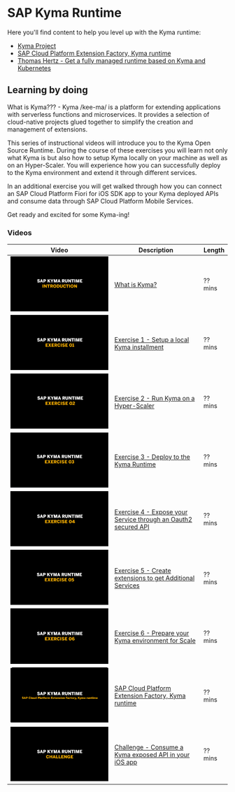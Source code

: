 # SAP Kyma Runtime

Here you'll find content to help you level up with the Kyma runtime:

- [Kyma Project](https://kyma-project.io)
- [SAP Cloud Platform Extension Factory, Kyma runtime](https://discovery-center.cloud.sap/protected/index.html#/serviceCatalog/1b320a69-c013-417c-bf55-2683299777c6)
- [Thomas Hertz - Get a fully managed runtime based on Kyma and Kubernetes](https://blogs.sap.com/2020/05/12/get-a-fully-managed-runtime-based-on-kyma-and-kubernetes/)

## Learning by doing

What is Kyma??? - Kyma /kee-ma/ is a platform for extending applications with serverless functions and microservices. It provides a selection of cloud-native projects glued together to simplify the creation and management of extensions.  

This series of instructional videos will introduce you to the Kyma Open Source Runtime. During the course of these exercises you will learn not only what Kyma is but also how to setup Kyma locally on your machine as well as on an Hyper-Scaler. You will experience how you can successfully deploy to the Kyma environment and extend it through different services.

In an additional exercise you will get walked through how you can connect an SAP Cloud Platform Fiori for iOS SDK app to your Kyma deployed APIs and consume data through SAP Cloud Platform Mobile Services.

Get ready and excited for some Kyma-ing!

### Videos  

| Video | Description | Length |
| - | - | - |
| [![Introduction](thumbnail-01.png)](https://www.youtube.com/channel/UCNfmelKDrvRmjYwSi9yvrMg)  | [What is Kyma?](https://github.com/SAP-samples)                                                  | ?? mins |
| [![Exercise 1](thumbnail-02.png)](https://www.youtube.com/channel/UCNfmelKDrvRmjYwSi9yvrMg)    | [Exercise 1 - Setup a local Kyma installment](https://github.com/SAP-samples)                    | ?? mins |
| [![Exercise 2](thumbnail-03.png)](https://www.youtube.com/channel/UCNfmelKDrvRmjYwSi9yvrMg)    | [Exercise 2 - Run Kyma on a Hyper-Scaler](https://github.com/SAP-samples)                        | ?? mins |
| [![Exercise 3](thumbnail-04.png)](https://www.youtube.com/channel/UCNfmelKDrvRmjYwSi9yvrMg)    | [Exercise 3 - Deploy to the Kyma Runtime](https://github.com/SAP-samples)             | ?? mins |
| [![Exercise 4](thumbnail-05.png)](https://www.youtube.com/channel/UCNfmelKDrvRmjYwSi9yvrMg)    | [Exercise 4 - Expose your Service through an Oauth2 secured API](https://github.com/SAP-samples) | ?? mins |
| [![Exercise 5](thumbnail-06.png)](https://www.youtube.com/channel/UCNfmelKDrvRmjYwSi9yvrMg)    | [Exercise 5 - Create extensions to get Additional Services](https://github.com/SAP-samples)      | ?? mins |
| [![Exercise 6](thumbnail-07.png)](https://www.youtube.com/channel/UCNfmelKDrvRmjYwSi9yvrMg)    | [Exercise 6 - Prepare your Kyma environment for Scale](https://github.com/SAP-samples)           | ?? mins |
| [![Managed Kyma](thumbnail-08.png)](https://www.youtube.com/channel/UCNfmelKDrvRmjYwSi9yvrMg)  | [SAP Cloud Platform Extension Factory, Kyma runtime](https://github.com/SAP-samples) | ?? mins |
| [![Challenge](thumbnail-09.png)](https://www.youtube.com/channel/UCNfmelKDrvRmjYwSi9yvrMg)        | [Challenge - Consume a Kyma exposed API in your iOS app](https://github.com/SAP-samples)          | ?? mins |
